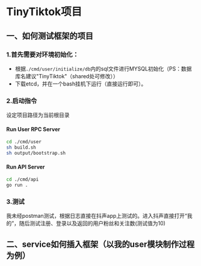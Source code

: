 # TinyTiktok项目
## 一、如何测试框架的项目
### 1.首先需要对环境初始化：
- 根据`./cmd/user/initialize/db`内的sql文件进行MYSQL初始化（PS：数据库名建议"TinyTiktok"（shared处可修改））
- 下载etcd，并在一个bash挂机下运行（直接运行即可）。
### 2.启动指令
设定项目路径为当前根目录
#### Run User RPC Server
```bash
cd ./cmd/user
sh build.sh
sh output/bootstrap.sh
```
#### Run API Server
```bash
cd ./cmd/api
go run .
```
### 3.测试
我未经postman测试，根据日志直接在抖声app上测试的。进入抖声直接打开“我的”，随后测试注册、登录以及返回的用户粉丝和关注数(测试值为10)
## 二、service如何插入框架（以我的user模块制作过程为例）

